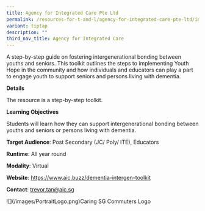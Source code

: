 ```yaml
---
title: Agency for Integrated Care Pte Ltd
permalink: /resources-for-t-and-l/agency-for-integrated-care-pte-ltd/intergenerational-toolkit/
variant: tiptap
description: ""
third_nav_title: Agency for Integrated Care
---
```

<p>A step-by-step guide on fostering intergenerational bonding between youths
and seniors. This toolkit outlines the steps to implementing Youth Hope
in the community and how individuals and educators can play a part to engage
youth to support seniors and persons living with dementia.</p>
<p><strong>Details</strong>
</p>
<p>The resource is a step-by-step toolkit.</p>
<p><strong>Learning Objectives</strong>
</p>
<p>Students will learn how they can support intergenerational bonding between
youths and seniors or persons living with dementia.</p>
<p><strong>Target Audience</strong>: Post Secondary (JC/ Poly/ ITE), Educators</p>
<p><strong>Runtime</strong>: All year round</p>
<p><strong>Modality</strong>: Virtual</p>
<p><strong>Website</strong>: <a href="https://www.aic.buzz/dementia-intergen-toolkit" rel="noopener noreferrer nofollow" target="_blank">https://www.aic.buzz/dementia-intergen-toolkit</a>
</p>
<p><strong>Contact</strong>: <a href="trevor.tan@aic.sg" rel="noopener noreferrer nofollow" target="_blank">trevor.tan@aic.sg</a>
</p>
<p>![](/images/PortraitLogo.png)Caring SG Commuters Logo</p>